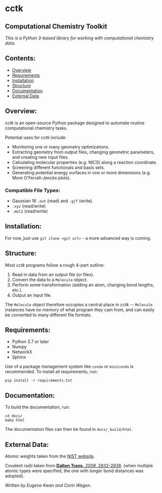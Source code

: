 # cctk
## Computational Chemistry Toolkit

*This is a Python 3-based library for working with computational chemistry data*.

## Contents: 
 - [Overview](#overview) 
 - [Requirements](#requirements)
 - [Installation](#installation)
 - [Structure](#structure)
 - [Documentation](#requirements)
 - [External Data](#external-data)

## Overview:

*cctk* is an open-source Python package designed to automate routine computational chemistry tasks. 

Potential uses for *cctk* include: 
 - Monitoring one or many geometry optimizations. 
 - Extracting geometry from output files, changing geometric parameters, and creating new input files. 
 - Calculating molecular properties (e.g. NICS) along a reaction coordinate. 
 - Screening different functionals and basis sets. 
 - Generating potential energy surfaces in one or more dimensions (e.g. More O'Ferrall-Jencks plots). 
 
### Compatible File Types:
 - Gaussian 16 `.out` (read) and `.gjf` (write).
 - `.xyz` (read/write)
 - `.mol2` (read/write)

## Installation:

For now, just use `git clone <git url>` - a more advanced way is coming.

## Structure: 

Most *cctk* programs follow a rough 4-part outline: 

1. Read in data from an output file (or files). 
1. Convert the data to a `Molecule` object. 
1. Perform some transformation (adding an atom, changing bond lengths, etc.). 
1. Output an input file. 

The `Molecule` object therefore occupies a central place in *cctk* -- `Molecule` instances have no memory of what program they cam from, and can easily be converted to many different file formats. 

## Requirements:
* Python 3.7 or later
* Numpy
* NetworkX
* Sphinx

Use of a package management system like `conda` or `miniconda` is recommended. To install all requirements, run:

```
pip install -r requirements.txt
```

## Documentation:

To build the documentation, run: 

```
cd docs/
make html
```

The documentation files can then be found in `docs/_build/html`.

## External Data:

Atomic weights taken from the [NIST website](https://physics.nist.gov/cgi-bin/Compositions/stand_alone.pl?ele=&all=all&ascii=ascii2&isotype=some). 

Covalent radii taken from [**Dalton Trans.** *2008*, 2832&ndash;2838](https://pubs.rsc.org/en/content/articlelanding/2008/dt/b801115j#!divAbstract). (when multiple atomic types were specified, the one with longer bond distances was adopted).

*Written by Eugene Kwan and Corin Wagen.*

